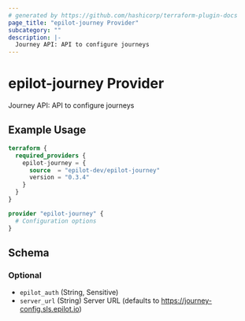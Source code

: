 ```yaml
---
# generated by https://github.com/hashicorp/terraform-plugin-docs
page_title: "epilot-journey Provider"
subcategory: ""
description: |-
  Journey API: API to configure journeys
---
```


# epilot-journey Provider

Journey API: API to configure journeys

## Example Usage

```terraform
terraform {
  required_providers {
    epilot-journey = {
      source  = "epilot-dev/epilot-journey"
      version = "0.3.4"
    }
  }
}

provider "epilot-journey" {
  # Configuration options
}
```

<!-- schema generated by tfplugindocs -->
## Schema

### Optional

- `epilot_auth` (String, Sensitive)
- `server_url` (String) Server URL (defaults to https://journey-config.sls.epilot.io)

